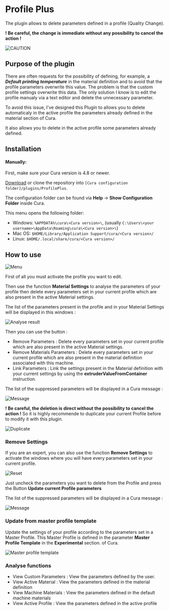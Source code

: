 # Profile Plus

The plugin allows to delete parameters defined in a profile (Quality Change). 

**! Be careful, the change is immediate without any possibility to cancel the action !**


![CAUTION](./images/caution.png)

## Purpose of the plugin

There are often requests for the possibility of defining, for example, a ***Default printing temperature*** in the material definition and to avoid that the profile parameters overwrite this value. The problem is that the custom profile settings overwrite this data. The only solution I know is to edit the profile manualy via a text editor and delete the unnecessary parameter.

To avoid this issue, I've designed this Plugin to allows you to delete automaticaly in the active profile the parameters already defined in the material section of Cura. 

It also  allows you to delete in the active profile some parameters already defined. 


## Installation

#### Manually:
First, make sure your Cura version is  4.8 or newer.

[Download](https://github.com/5axes/ProfilePlus/archive/refs/heads/main.zip) or clone the repository into `[Cura configuration folder]/plugins/ProfilePlus`.

The configuration folder can be found via **Help** -> **Show Configuration Folder** inside Cura.

This menu opens the following folder:
* Windows: `%APPDATA%\cura\<Cura version>\`, (usually `C:\Users\<your username>\AppData\Roaming\cura\<Cura version>\`)
* Mac OS: `$HOME/Library/Application Support/cura/<Cura version>/`
* Linux: `$HOME/.local/share/cura/<Cura version>/`


## How to use

![Menu](./images/menu.png)

First of all you must activate the profile you want to edit.

Then use the function **Material Settings** to analyse the parameters of your profile then delete every parameters set in your current profile which are also present in the active Material settings.

The list of the  parameters  present in the profile and in your Material Settings will be displayed in this windows :

![Analyse result](./images/test_settings.png)

Then you can use the button :

- Remove Parameters : Delete every parameters set in your current profile which are also present in the active Material settings.
- Remove Materials Parameters : Delete every parameters set in your current profile which are also present in the material definition associated with this machine.
- Link Parameters : Link the settings present in the Material definition with your current settings by using the **extruderValueFromContainer** instruction.

The list of the suppressed parameters will be displayed in a Cura message :

![Message](./images/message_material.png)

**! Be careful, the deletion is direct without the possibility to cancel the action !** So it is highly recommende to duplicate your current Profile before to modify it with this plugin.

![Duplicate](./images/duplicate.png)


### Remove Settings

If you are an expert, you can also use the function **Remove Settings** to activate the windows where you will have every parameters set in your current profile.

![Reset](./images/reset.png)

Just uncheck the parameters you want to delete from the Profile and press the Button **Update current Profile parameters**

The list of the suppressed parameters will be displayed in a Cura message :

![Message](./images/message.png)

### Update from master profile template

Update the settings of your profile according to the parameters set in a Master Profile.  This Master Profile is defined in the parameter **Master Profile Template** in the **Experimental** section. of Cura.

![Master profile template](./images/master_profile_template.png)

### Analyse functions

- View Custom Parameters : View the parameters defined by the user.
- View Active Material : View the parameters defined in the material definition
- View Machine Materials : View the parameters defined in the default machine materials
- View Active Profile : View the parameters defined in the active profile

